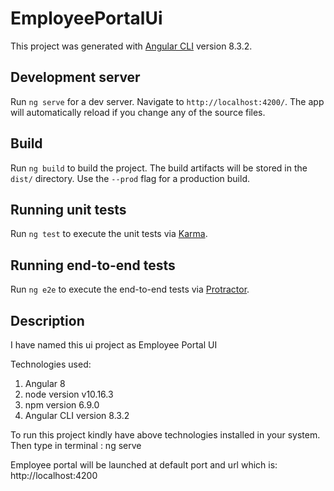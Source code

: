 # EmployeePortalUi

This project was generated with [Angular CLI](https://github.com/angular/angular-cli) version 8.3.2.

## Development server

Run `ng serve` for a dev server. Navigate to `http://localhost:4200/`. The app will automatically reload if you change any of the source files.

## Build

Run `ng build` to build the project. The build artifacts will be stored in the `dist/` directory. Use the `--prod` flag for a production build.

## Running unit tests

Run `ng test` to execute the unit tests via [Karma](https://karma-runner.github.io).

## Running end-to-end tests

Run `ng e2e` to execute the end-to-end tests via [Protractor](http://www.protractortest.org/).

## Description
I have named this ui project as Employee Portal UI

Technologies used:
1. Angular 8
2. node version v10.16.3
3. npm version 6.9.0
4. Angular CLI version 8.3.2

To run this project kindly have above technologies installed in your system.
Then type in terminal : ng serve

Employee portal will be launched at default port and url which is: http://localhost:4200
